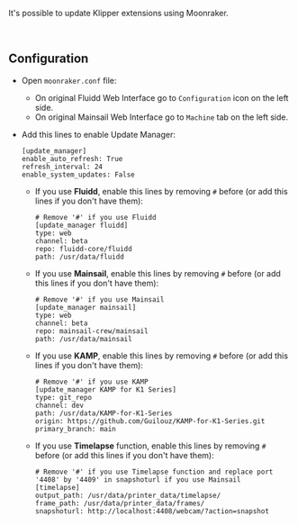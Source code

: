 It's possible to update Klipper extensions using Moonraker.

<br />

## Configuration

-  Open `moonraker.conf` file:

   - On original Fluidd Web Interface go to `Configuration` icon on the left side.
   - On original Mainsail Web Interface go to `Machine` tab on the left side.

- Add this lines to enable Update Manager:

  ```
  [update_manager]
  enable_auto_refresh: True
  refresh_interval: 24
  enable_system_updates: False
  ```

  - If you use **Fluidd**, enable this lines by removing `#` before (or add this lines if you don't have them):

    ```
    # Remove '#' if you use Fluidd
    [update_manager fluidd]
    type: web
    channel: beta
    repo: fluidd-core/fluidd
    path: /usr/data/fluidd
    ```

  - If you use **Mainsail**, enable this lines by removing `#` before (or add this lines if you don't have them):

    ```
    # Remove '#' if you use Mainsail
    [update_manager mainsail]
    type: web
    channel: beta
    repo: mainsail-crew/mainsail
    path: /usr/data/mainsail
    ```

  - If you use **KAMP**, enable this lines by removing `#` before (or add this lines if you don't have them):

    ```
    # Remove '#' if you use KAMP
    [update_manager KAMP for K1 Series]
    type: git_repo
    channel: dev
    path: /usr/data/KAMP-for-K1-Series
    origin: https://github.com/Guilouz/KAMP-for-K1-Series.git
    primary_branch: main
    ```

  - If you use **Timelapse** function, enable this lines by removing `#` before (or add this lines if you don't have them):

    ```
    # Remove '#' if you use Timelapse function and replace port '4408' by '4409' in snapshoturl if you use Mainsail
    [timelapse]
    output_path: /usr/data/printer_data/timelapse/
    frame_path: /usr/data/printer_data/frames/
    snapshoturl: http://localhost:4408/webcam/?action=snapshot
    ```